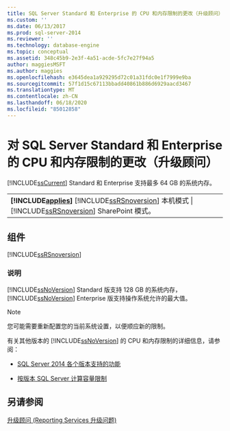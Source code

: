 ```yaml
---
title: SQL Server Standard 和 Enterprise 的 CPU 和内存限制的更改（升级顾问） |Microsoft Docs
ms.custom: ''
ms.date: 06/13/2017
ms.prod: sql-server-2014
ms.reviewer: ''
ms.technology: database-engine
ms.topic: conceptual
ms.assetid: 348c45b9-2e3f-4a51-acde-5fc7e27f94a5
author: maggiesMSFT
ms.author: maggies
ms.openlocfilehash: e3645dea1a929295d72c01a31fdc0e1f7999e9ba
ms.sourcegitcommit: 57f1d15c67113bbadd40861b886d6929aacd3467
ms.translationtype: MT
ms.contentlocale: zh-CN
ms.lasthandoff: 06/18/2020
ms.locfileid: "85012858"
---
```

# <a name="changes-to-cpu-and-memory-limits-for-sql-server-standard-and-enterprise-upgrade-advisor"></a>对 SQL Server Standard 和 Enterprise 的 CPU 和内存限制的更改（升级顾问）
  [!INCLUDE[ssCurrent](../../includes/sscurrent-md.md)] Standard 和 Enterprise 支持最多 64 GB 的系统内存。  
  
||  
|-|  
|**[!INCLUDE[applies](../../includes/applies-md.md)]** [!INCLUDE[ssRSnoversion](../../includes/ssrsnoversion-md.md)] 本机模式 &#124; [!INCLUDE[ssRSnoversion](../../includes/ssrsnoversion-md.md)] SharePoint 模式。|  
  
## <a name="component"></a>组件  
 [!INCLUDE[ssRSnoversion](../../includes/ssrsnoversion-md.md)]  
  
### <a name="description"></a>说明  
 [!INCLUDE[ssNoVersion](../../includes/ssnoversion-md.md)] Standard 版支持 128 GB 的系统内存，[!INCLUDE[ssNoVersion](../../includes/ssnoversion-md.md)] Enterprise 版支持操作系统允许的最大值。  
  
> [!NOTE]  
>  您可能需要重新配置您的当前系统设置，以便顺应新的限制。  
  
 有关其他版本的 [!INCLUDE[ssNoVersion](../../includes/ssnoversion-md.md)] 的 CPU 和内存限制的详细信息，请参阅：  
  
-   [SQL Server 2014 各个版本支持的功能](../../../2014/getting-started/features-supported-by-the-editions-of-sql-server-2014.md)  
  
-   [按版本 SQL Server 计算容量限制](../compute-capacity-limits-by-edition-of-sql-server.md)  
  
## <a name="see-also"></a>另请参阅  
 [升级顾问 &#40;Reporting Services 升级问题&#41;](../../../2014/sql-server/install/reporting-services-upgrade-issues-upgrade-advisor.md)  
  
  
